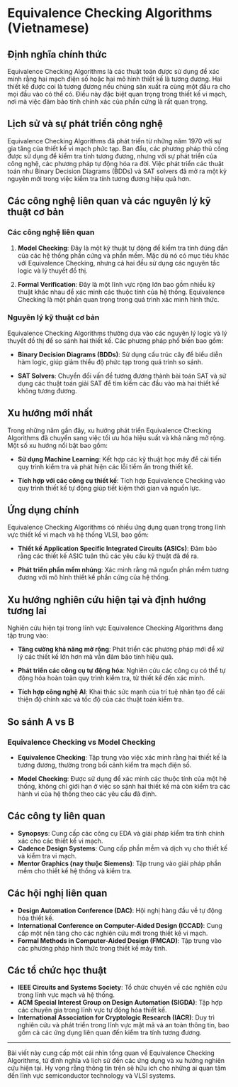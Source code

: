 # Equivalence Checking Algorithms (Vietnamese)

## Định nghĩa chính thức

Equivalence Checking Algorithms là các thuật toán được sử dụng để xác minh rằng hai mạch điện số hoặc hai mô hình thiết kế là tương đương. Hai thiết kế được coi là tương đương nếu chúng sản xuất ra cùng một đầu ra cho mọi đầu vào có thể có. Điều này đặc biệt quan trọng trong thiết kế vi mạch, nơi mà việc đảm bảo tính chính xác của phần cứng là rất quan trọng.

## Lịch sử và sự phát triển công nghệ

Equivalence Checking Algorithms đã phát triển từ những năm 1970 với sự gia tăng của thiết kế vi mạch phức tạp. Ban đầu, các phương pháp thủ công được sử dụng để kiểm tra tính tương đương, nhưng với sự phát triển của công nghệ, các phương pháp tự động hóa ra đời. Việc phát triển các thuật toán như Binary Decision Diagrams (BDDs) và SAT solvers đã mở ra một kỷ nguyên mới trong việc kiểm tra tính tương đương hiệu quả hơn.

## Các công nghệ liên quan và các nguyên lý kỹ thuật cơ bản

### Các công nghệ liên quan

1. **Model Checking**: Đây là một kỹ thuật tự động để kiểm tra tính đúng đắn của các hệ thống phần cứng và phần mềm. Mặc dù nó có mục tiêu khác với Equivalence Checking, nhưng cả hai đều sử dụng các nguyên tắc logic và lý thuyết đồ thị.

2. **Formal Verification**: Đây là một lĩnh vực rộng lớn bao gồm nhiều kỹ thuật khác nhau để xác minh các thuộc tính của hệ thống. Equivalence Checking là một phần quan trọng trong quá trình xác minh hình thức.

### Nguyên lý kỹ thuật cơ bản

Equivalence Checking Algorithms thường dựa vào các nguyên lý logic và lý thuyết đồ thị để so sánh hai thiết kế. Các phương pháp phổ biến bao gồm:

- **Binary Decision Diagrams (BDDs)**: Sử dụng cấu trúc cây để biểu diễn hàm logic, giúp giảm thiểu độ phức tạp trong quá trình so sánh.

- **SAT Solvers**: Chuyển đổi vấn đề tương đương thành bài toán SAT và sử dụng các thuật toán giải SAT để tìm kiếm các đầu vào mà hai thiết kế không tương đương.

## Xu hướng mới nhất

Trong những năm gần đây, xu hướng phát triển Equivalence Checking Algorithms đã chuyển sang việc tối ưu hóa hiệu suất và khả năng mở rộng. Một số xu hướng nổi bật bao gồm:

- **Sử dụng Machine Learning**: Kết hợp các kỹ thuật học máy để cải tiến quy trình kiểm tra và phát hiện các lỗi tiềm ẩn trong thiết kế.

- **Tích hợp với các công cụ thiết kế**: Tích hợp Equivalence Checking vào quy trình thiết kế tự động giúp tiết kiệm thời gian và nguồn lực.

## Ứng dụng chính

Equivalence Checking Algorithms có nhiều ứng dụng quan trọng trong lĩnh vực thiết kế vi mạch và hệ thống VLSI, bao gồm:

- **Thiết kế Application Specific Integrated Circuits (ASICs)**: Đảm bảo rằng các thiết kế ASIC tuân thủ các yêu cầu kỹ thuật đã đề ra.

- **Phát triển phần mềm nhúng**: Xác minh rằng mã nguồn phần mềm tương đương với mô hình thiết kế phần cứng của hệ thống.

## Xu hướng nghiên cứu hiện tại và định hướng tương lai

Nghiên cứu hiện tại trong lĩnh vực Equivalence Checking Algorithms đang tập trung vào:

- **Tăng cường khả năng mở rộng**: Phát triển các phương pháp mới để xử lý các thiết kế lớn hơn mà vẫn đảm bảo tính hiệu quả.

- **Phát triển các công cụ tự động hóa**: Nghiên cứu các công cụ có thể tự động hóa hoàn toàn quy trình kiểm tra, từ thiết kế đến xác minh.

- **Tích hợp công nghệ AI**: Khai thác sức mạnh của trí tuệ nhân tạo để cải thiện độ chính xác và tốc độ của các thuật toán kiểm tra.

## So sánh A vs B

### Equivalence Checking vs Model Checking

- **Equivalence Checking**: Tập trung vào việc xác minh rằng hai thiết kế là tương đương, thường trong bối cảnh kiểm tra mạch điện số.

- **Model Checking**: Được sử dụng để xác minh các thuộc tính của một hệ thống, không chỉ giới hạn ở việc so sánh hai thiết kế mà còn kiểm tra các hành vi của hệ thống theo các yêu cầu đã định.

## Các công ty liên quan

- **Synopsys**: Cung cấp các công cụ EDA và giải pháp kiểm tra tính chính xác cho các thiết kế vi mạch.
- **Cadence Design Systems**: Cung cấp phần mềm và dịch vụ cho thiết kế và kiểm tra vi mạch.
- **Mentor Graphics (nay thuộc Siemens)**: Tập trung vào giải pháp phần mềm cho thiết kế hệ thống và kiểm tra.

## Các hội nghị liên quan

- **Design Automation Conference (DAC)**: Hội nghị hàng đầu về tự động hóa thiết kế.
- **International Conference on Computer-Aided Design (ICCAD)**: Cung cấp một nền tảng cho các nghiên cứu mới trong thiết kế vi mạch.
- **Formal Methods in Computer-Aided Design (FMCAD)**: Tập trung vào các phương pháp hình thức trong thiết kế máy tính.

## Các tổ chức học thuật

- **IEEE Circuits and Systems Society**: Tổ chức chuyên về các nghiên cứu trong lĩnh vực mạch và hệ thống.
- **ACM Special Interest Group on Design Automation (SIGDA)**: Tập hợp các chuyên gia trong lĩnh vực tự động hóa thiết kế.
- **International Association for Cryptologic Research (IACR)**: Duy trì nghiên cứu và phát triển trong lĩnh vực mật mã và an toàn thông tin, bao gồm cả các ứng dụng liên quan đến kiểm tra tính tương đương.

---

Bài viết này cung cấp một cái nhìn tổng quan về Equivalence Checking Algorithms, từ định nghĩa và lịch sử đến các ứng dụng và xu hướng nghiên cứu hiện tại. Hy vọng rằng thông tin trên sẽ hữu ích cho những ai quan tâm đến lĩnh vực semiconductor technology và VLSI systems.